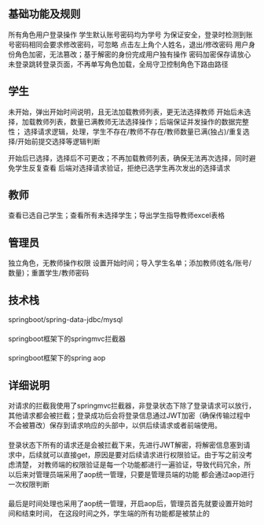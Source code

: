 ## 基础功能及规则
所有角色用户登录操作
学生默认账号密码均为学号
为保证安全，登录时检测到账号密码相同会要求修改密码，可忽略
点击左上角个人姓名，退出/修改密码
用户身份角色加密，无法篡改；基于解密的身份完成用户独有操作
密码加密保存请放心
未登录跳转登录页面，不再单写角色加载，全局守卫控制角色下路由路径
## 学生
未开始，弹出开始时间说明，且无法加载教师列表，更无法选择教师
开始后未选择，加载教师列表，数量已满教师无法选择操作；后端保证并发操作的数据完整性； 选择请求逻辑，处理，学生不存在/教师不存在/教师数量已满(独占)/重复选择/开始前提交选择等逻辑判断

开始后已选择，选择后不可更改；不再加载教师列表，确保无法再次选择，同时避免学生反复查看
后端对选择请求验证，拒绝已选学生再次发出的选择请求
## 教师
查看已选自己学生；查看所有未选择学生；导出学生指导教师excel表格
## 管理员
独立角色，无教师操作权限
设置开始时间；导入学生名单；添加教师(姓名/账号/数量)；重置学生/教师密码
## 技术栈
springboot/spring-data-jdbc/mysql
####
springboot框架下的springmvc拦截器
####
springboot框架下的spring aop
## 详细说明
对请求的拦截我使用了springmvc拦截器，非登录状态下除了登录请求可以放行，其他请求都会被拦截；登录成功后会将登录信息通过JWT加密（确保传输过程中不会被篡改）保存到请求响应的头部中，以供后续请求或者前端使用。
####
登录状态下所有的请求还是会被拦截下来，先进行JWT解密，将解密信息塞到请求中，后续就可以直接get，原因是要对后续请求进行权限验证。由于写之前没考虑清楚，
对教师端的权限验证是每一个功能都进行一遍验证，导致代码冗余，所以后来对管理员端采用了aop统一管理，只要是管理员端的功能
都会通过aop进行一次权限判断
####
最后是时间处理也采用了aop统一管理，开启aop后，管理员首先就要设置开始时间和结束时间，
在这段时间之外，学生端的所有功能都是被禁止的
